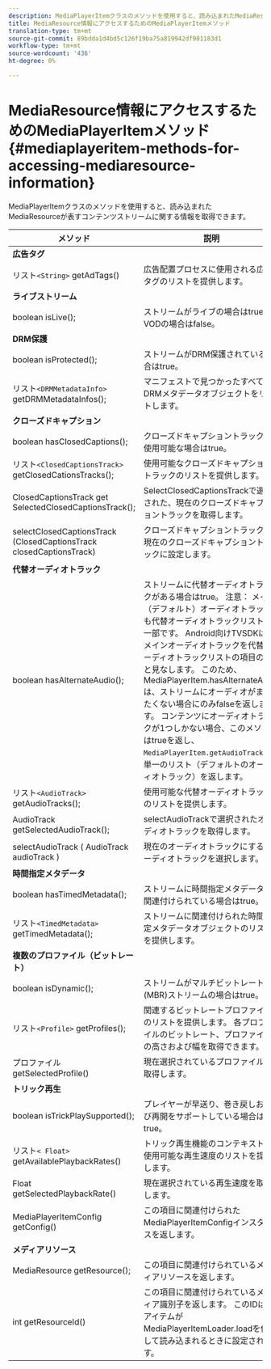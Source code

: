 ```yaml
---
description: MediaPlayerItemクラスのメソッドを使用すると、読み込まれたMediaResourceが表すコンテンツストリームに関する情報を取得できます。
title: MediaResource情報にアクセスするためのMediaPlayerItemメソッド
translation-type: tm+mt
source-git-commit: 89bdda1d4bd5c126f19ba75a819942df901183d1
workflow-type: tm+mt
source-wordcount: '436'
ht-degree: 0%

---
```



# MediaResource情報にアクセスするためのMediaPlayerItemメソッド{#mediaplayeritem-methods-for-accessing-mediaresource-information}

MediaPlayerItemクラスのメソッドを使用すると、読み込まれたMediaResourceが表すコンテンツストリームに関する情報を取得できます。

| メソッド | 説明 |
|--- |--- |
| **広告タグ** |  |
| リスト`<String>` getAdTags() | 広告配置プロセスに使用される広告タグのリストを提供します。 |
| **ライブストリーム** |  |
| boolean isLive(); | ストリームがライブの場合はtrue、VODの場合はfalse。 |
| **DRM保護** |  |
| boolean isProtected(); | ストリームがDRM保護されている場合はtrue。 |
| リスト`<DRMMetadataInfo>` getDRMMetadataInfos(); | マニフェストで見つかったすべてのDRMメタデータオブジェクトをリストします。 |
| **クローズドキャプション** |  |
| boolean hasClosedCaptions(); | クローズドキャプショントラックが使用可能な場合はtrue。 |
| リスト`<ClosedCaptionsTrack>` getClosedCationsTracks(); | 使用可能なクローズドキャプショントラックのリストを提供します。 |
| ClosedCaptionsTrack get SelectedClosedCaptionsTrack(); | SelectClosedCaptionsTrackで選択された、現在のクローズドキャプショントラックを取得します。 |
| selectClosedCaptionsTrack (ClosedCaptionsTrack closedCaptionsTrack) | クローズドキャプショントラックを現在のクローズドキャプショントラックに設定します。 |
| **代替オーディオトラック** |  |
| boolean hasAlternateAudio(); | ストリームに代替オーディオトラックがある場合はtrue。 注意： メイン（デフォルト）オーディオトラックも代替オーディオトラックリストの一部です。  Android向けTVSDKは、メインオーディオトラックを代替オーディオトラックリストの項目の1つと見なします。 このため、MediaPlayerItem.hasAlternateAudioは、ストリームにオーディオがまったくない場合にのみfalseを返します。 コンテンツにオーディオトラックが1つしかない場合、このメソッドはtrueを返し、`MediaPlayerItem.getAudioTracks`は単一のリスト（デフォルトのオーディオトラック）を返します。 |
| リスト`<AudioTrack>` getAudioTracks(); | 使用可能な代替オーディオトラックのリストを提供します。 |
| AudioTrack getSelectedAudioTrack(); | selectAudioTrackで選択されたオーディオトラックを取得します。 |
| selectAudioTrack ( AudioTrack audioTrack ) | 現在のオーディオトラックにするオーディオトラックを選択します。 |
| **時間指定メタデータ** |  |
| boolean hasTimedMetadata(); | ストリームに時間指定メタデータが関連付けられている場合はtrue。 |
| リスト`<TimedMetadata>` getTimedMetadata(); | ストリームに関連付けられた時間指定メタデータオブジェクトのリストを提供します。 |
| **複数のプロファイル（ビットレート）** |
| boolean isDynamic(); | ストリームがマルチビットレート(MBR)ストリームの場合はtrue。 |
| リスト`<Profile>` getProfiles(); | 関連するビットレートプロファイルのリストを提供します。 各プロファイルのビットレート、プロファイルの高さおよび幅を取得できます。 |
| プロファイルgetSelectedProfile() | 現在選択されているプロファイルを取得します。 |
| **トリック再生** |  |
| boolean isTrickPlaySupported(); | プレイヤーが早送り、巻き戻しおよび再開をサポートしている場合はtrue。 |
| リスト`< Float>` getAvailablePlaybackRates() | トリック再生機能のコンテキストで使用可能な再生速度のリストを提供します。 |
| Float getSelectedPlaybackRate() | 現在選択されている再生速度を取得します。 |
| MediaPlayerItemConfig getConfig() | この項目に関連付けられたMediaPlayerItemConfigインスタンスを返します。 |
| **メディアリソース** |  |
| MediaResource getResource(); | この項目に関連付けられているメディアリソースを返します。 |
| int getResourceId() | この項目に関連付けられているメディア識別子を返します。 このIDは、アイテムがMediaPlayerItemLoader.loadを使用して読み込まれるときに設定されます。 |